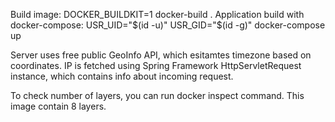 Build image:
DOCKER_BUILDKIT=1 docker-build .
Application build with docker-compose:
USR_UID="$(id -u)" USR_GID="$(id -g)" docker-compose up

Server uses free public GeoInfo API, which esitamtes timezone based on coordinates. IP is fetched using Spring Framework
HttpServletRequest instance, which contains info about incoming request.

To check number of layers, you can run docker inspect command. This image contain 8 layers.